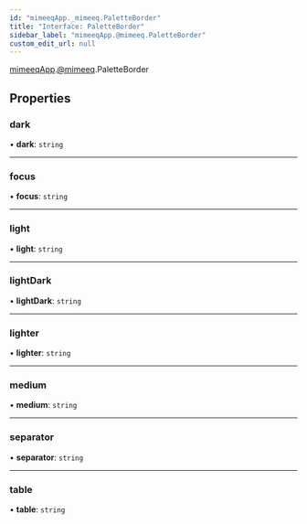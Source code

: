 ```yaml
---
id: "mimeeqApp._mimeeq.PaletteBorder"
title: "Interface: PaletteBorder"
sidebar_label: "mimeeqApp.@mimeeq.PaletteBorder"
custom_edit_url: null
---
```


[mimeeqApp](../modules/mimeeqApp.md).[@mimeeq](../namespaces/mimeeqApp._mimeeq.md).PaletteBorder

## Properties

### dark

• **dark**: `string`

___

### focus

• **focus**: `string`

___

### light

• **light**: `string`

___

### lightDark

• **lightDark**: `string`

___

### lighter

• **lighter**: `string`

___

### medium

• **medium**: `string`

___

### separator

• **separator**: `string`

___

### table

• **table**: `string`
